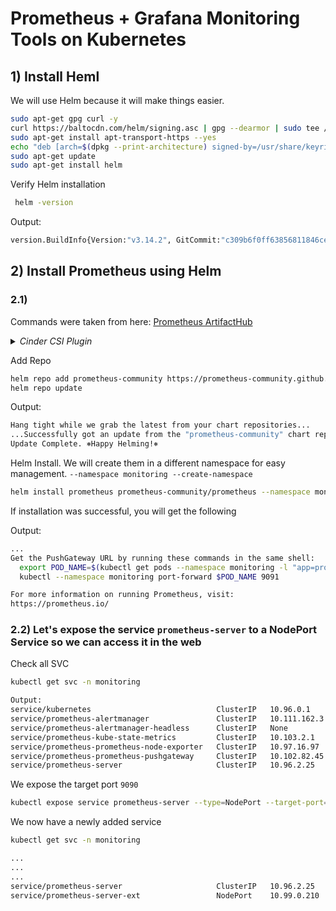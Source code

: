 # Prometheus + Grafana Monitoring Tools on Kubernetes
## 1) Install Heml
We will use Helm because it will make things easier.

```bash
sudo apt-get gpg curl -y
curl https://baltocdn.com/helm/signing.asc | gpg --dearmor | sudo tee /usr/share/keyrings/helm.gpg > /dev/null
sudo apt-get install apt-transport-https --yes
echo "deb [arch=$(dpkg --print-architecture) signed-by=/usr/share/keyrings/helm.gpg] https://baltocdn.com/helm/stable/debian/ all main" | sudo tee /etc/apt/sources.list.d/helm-stable-debian.list
sudo apt-get update
sudo apt-get install helm
```

Verify Helm installation
```bash
 helm -version
```

Output:
```bash
version.BuildInfo{Version:"v3.14.2", GitCommit:"c309b6f0ff63856811846ce18f3bdc93d2b4d54b", GitTreeState:"clean", GoVersion:"go1.21.7"}
```

## 2) Install Prometheus using Helm

### 2.1) 
Commands were taken from here: [Prometheus ArtifactHub](https://artifacthub.io/packages/helm/prometheus-community/prometheus)


<details>
  <summary><i>Cinder CSI Plugin</i></summary>
 
_This part is optional. I needed to do this because I am using OpenStack to deploy my Kubernetes Nodes._

Git clone repository for `cinder-csi-plugin`. Follow the guide here [cinder-csi-plugin](https://github.com/kubernetes/cloud-provider-openstack/blob/master/docs/cinder-csi-plugin/using-cinder-csi-plugin.md)
```bash
git clone https://github.com/kubernetes/cloud-provider-openstack.git
```

Change to directory:
```bash
cd /cloud-provider-openstack/manifests/cinder-csi-plugin
```

Create file `cloud.conf`
```bash
[Global]
username = YOUR_USER
password = YOUR_PASSWORD
domain-name = default
auth-url = https://YOUR_DU_URL/keystone/v3
tenant-id = YOUR_TENANT_ID
region = YOUR_REGION
```

Encode file `cloud.conf` to Base64
```bash
cat cloud.conf | base64 |tr -d '\n'

Output:
W0dsb2JhbF0Kddfgkjhdkfjhg1pbgpwYXNzd29yZCA9IGV3UkRManJuWWJYZlBjNkxhV1RubzFyc1FxRlZzdFZuekFobFRodWYKZG9tYWluLW5hbWUgPSBEZWZhdWx0CmF1dGgtdXJsID0gaHR0cDovLzE5Mi4xNjguMi44OD.....vbk9uZQo=
```

Copy the contents of the encoded OpenStack RC configuration and add the string into the data field of the `csi-secret-cinderplugin.yaml` file
```bash
# This YAML file contains secret objects,
# which are necessary to run csi cinder plugin.

kind: Secret
apiVersion: v1
metadata:
  name: cloud-config
  namespace: kube-system
data:
  cloud.conf: W0dsb2JhbF0KdXNlcm5hbWUgP        <=== Change this!
```

Kubectl apply everything in the directory
```bash
kubectl apply -f .
```
Verify
```bash
kubectl get pods -n kube-system

Output:
NAME                                           READY   STATUS    RESTARTS      AGE
coredns-85b955d87b-585nd                       1/1     Running   1 (43m ago)   46m
coredns-85b955d87b-w4bc2                       1/1     Running   1 (43m ago)   46m
csi-cinder-controllerplugin-646bdf9885-fvfgz   6/6     Running   1 (46s ago)   107s              <=== This
csi-cinder-nodeplugin-hptwq                    3/3     Running   0             107s              <=== This
csi-cinder-nodeplugin-jqhrg                    3/3     Running   1 (67s ago)   107s              <=== This
csi-cinder-nodeplugin-z67px                    3/3     Running   1 (68s ago)   107s              <=== This
kube-apiserver-control-1                       1/1     Running   0             19m
kube-controller-manager-control-1              1/1     Running   2 (19m ago)   19m
kube-flannel-96wjz                             1/1     Running   0             18m
kube-flannel-gkzwm                             1/1     Running   1 (43m ago)   45m
kube-flannel-mkctv                             1/1     Running   1 (43m ago)   45m
kube-proxy-8d7ct                               1/1     Running   0             43m
kube-proxy-dtlw4                               1/1     Running   1 (43m ago)   45m
kube-proxy-vmbfb                               1/1     Running   0             18m
kube-scheduler-control-1                       1/1     Running   2 (19m ago)   19m
```
<hr/>
<hr/>
</details>

Add Repo
```bash
helm repo add prometheus-community https://prometheus-community.github.io/helm-charts
helm repo update
```
Output:
```bash
Hang tight while we grab the latest from your chart repositories...
...Successfully got an update from the "prometheus-community" chart repository
Update Complete. ⎈Happy Helming!⎈
```

Helm Install. We will create them in a different namespace for easy management. `--namespace monitoring --create-namespace`
```bash
helm install prometheus prometheus-community/prometheus --namespace monitoring --create-namespace
```

If installation was successful, you will get the following

Output:
```bash
...
Get the PushGateway URL by running these commands in the same shell:
  export POD_NAME=$(kubectl get pods --namespace monitoring -l "app=prometheus-pushgateway,component=pushgateway" -o jsonpath="{.items[0].metadata.name}")
  kubectl --namespace monitoring port-forward $POD_NAME 9091

For more information on running Prometheus, visit:
https://prometheus.io/
```

### 2.2) Let's expose the service `prometheus-server` to a NodePort Service so we can access it in the web
Check all SVC
```bash
kubectl get svc -n monitoring

Output:
service/kubernetes                            ClusterIP   10.96.0.1      <none>        443/TCP        23m
service/prometheus-alertmanager               ClusterIP   10.111.162.3   <none>        9093/TCP       9m49s
service/prometheus-alertmanager-headless      ClusterIP   None           <none>        9093/TCP       9m49s
service/prometheus-kube-state-metrics         ClusterIP   10.103.2.1     <none>        8080/TCP       9m49s
service/prometheus-prometheus-node-exporter   ClusterIP   10.97.16.97    <none>        9100/TCP       9m49s
service/prometheus-prometheus-pushgateway     ClusterIP   10.102.82.45   <none>        9091/TCP       9m49s
service/prometheus-server                     ClusterIP   10.96.2.25     <none>        80/TCP         9m49s
```

We expose the target port `9090`

```bash
kubectl expose service prometheus-server --type=NodePort --target-port=9090 --name=prometheus-server-ext
```
We now have a newly added service

```bash
kubectl get svc -n monitoring

...
...
...
service/prometheus-server                     ClusterIP   10.96.2.25     <none>        80/TCP         9m49s
service/prometheus-server-ext                 NodePort    10.99.0.210    <none>        80:30136/TCP   3s                  <== Verify this
```

